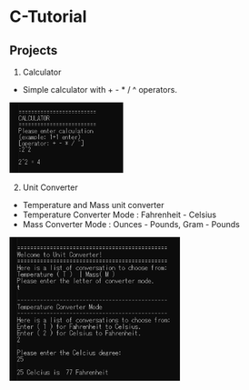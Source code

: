 # C-Tutorial
## Projects

1. Calculator

- Simple calculator with + - * / ^ operators.


<img src="https://github.com/jingwora/C-Tutorial/blob/main/projects/img/01-calculator.png" width="200" >

2. Unit Converter

- Temperature and Mass unit converter
- Temperature Converter Mode : Fahrenheit - Celsius
- Mass Converter Mode : Ounces - Pounds, Gram - Pounds

<img src="https://github.com/jingwora/C-Tutorial/blob/main/projects/img/02-unit-converter.png" width="300" >